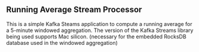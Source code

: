 ## Running Average Stream Processor

This is a simple Kafka Steams application to compute a running average for a 5-minute windowed 
aggregation. The version of the Kafka Streams library being used supports Mac silicon. (necessary for the embedded
RocksDB database used in the windowed aggregation)  